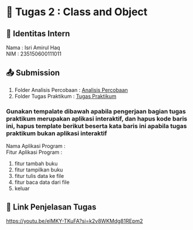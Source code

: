 # 📁 Tugas 2 : Class and Object

## 👤 Identitas Intern
Nama : Isri Amirul Haq             
NIM  : 235150600111011

## 📤 Submission

1. Folder Analisis Percobaan : [Analisis Percobaan](https://github.com/isriahaq/Isri-PBO-PTI-A/tree/1666a550b8243551cb300d0a5efc78d51e4b045c/Tugas%202/Isri-235150600111011/Analisis%20Percobaan)
2. Folder Tugas Praktikum : [Tugas Praktikum](https://github.com/isriahaq/Isri-PBO-PTI-A/tree/664f484630972c5230ec6ffdd9d5f8f5a29877b2/Tugas%202/Isri-235150600111011/Tugas%20Praktikum)

### Gunakan tempalate dibawah apabila pengerjaan bagian tugas praktikum merupakan aplikasi interaktif, dan hapus kode baris ini, hapus template berikut beserta kata baris ini apabila tugas praktikum bukan aplikasi interaktif

Nama Aplikasi Program :    
Fitur Aplikasi Program :                   
1. fitur tambah buku
2. fitur tampilkan buku
3. fitur tulis data ke file 
4. fitur baca data dari file
5. keluar

## 🔗 Link Penjelasan Tugas

https://youtu.be/elMKY-TKuFA?si=k2v8WKMdg81REpm2
